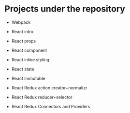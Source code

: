 # Projects under the repository

* Webpack

* React intro 

* React props

* React component

* React inline styling

* React state

* React Immutable

* React Redux action creator+normalizr

* React Redux reducer+selector

* React Redux Connectors and Providers
 
 
